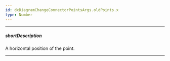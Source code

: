 ```yaml
---
id: dxDiagramChangeConnectorPointsArgs.oldPoints.x
type: Number
---
```

---
##### shortDescription
A horizontal position of the point.

---
